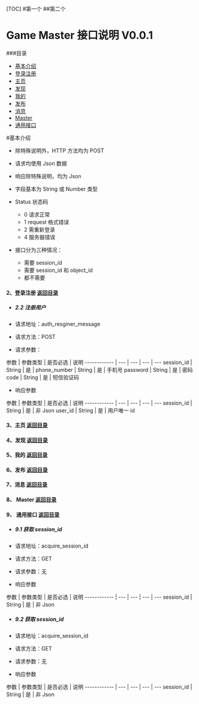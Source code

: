 [TOC]
#第一个
##第二个

# Game Master 接口说明 V0.0.1

###目录
- [基本介绍](#基本介绍)
- [登录注册](#登录注册)
- [主页](#主页)
- [发现](#发现)
- [我的](#我的)
- [发布](#发布)
- [消息](#消息)
- [Master](#Master)
- [通用接口](#通用接口)


#基本介绍

- 除特殊说明外，HTTP 方法均为 POST

- 请求均使用 Json 数据

- 响应除特殊说明，均为 Json

- 字段基本为 String 或 Number 类型

- Status 状态码

	- 0 请求正常
	- 1 request 格式错误
	- 2 需重新登录
	- 4 服务器错误


- 接口分为三种情况：
	
	- 需要 session_id
	- 需要 session\_id 和 object\_id
	- 都不需要

#### 2、登录注册           [返回目录](#目录)
- ##### 2.2 注册用户

- 请求地址：auth\_resginer\_message 
- 请求方法：POST

- 请求参数：

参数       | 参数类型 | 是否必选 | 说明
------------ | --- | --- | --- | --- 
session_id   | String |  是 | 
phone_number   | String |  是 | 手机号
password   | String |  是 | 密码
code   | String |  是 | 短信验证码

- 响应参数

参数       | 参数类型 | 是否必选 | 说明
------------ | --- | --- | --- | --- 
session_id   | String |  是 | 非 Json
user_id   | String |  是 |  用户唯一 id

#### 3、主页           [返回目录](#目录)

#### 4、发现           [返回目录](#目录)

#### 5、我的            [返回目录](#目录)

#### 6、发布           [返回目录](#目录)

#### 7、消息           [返回目录](#目录)

#### 8、 Master           [返回目录](#目录)

#### 9、 通用接口           [返回目录](#目录)

- ##### 9.1 获取 session_id

- 请求地址：acquire\_session\_id 
- 请求方法：GET

- 请求参数：无

- 响应参数

参数       | 参数类型 | 是否必选 | 说明
------------ | --- | --- | --- | --- 
session_id   | String |  是 | 非 Json

- ##### 9.2 获取 session_id

- 请求地址：acquire\_session\_id 
- 请求方法：GET

- 请求参数：无

- 响应参数

参数       | 参数类型 | 是否必选 | 说明
------------ | --- | --- | --- | --- 
session_id   | String |  是 | 非 Json
